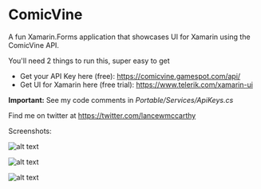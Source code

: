 # ComicVine

A fun Xamarin.Forms application that showcases UI for Xamarin using the ComicVine API.

You'll need 2 things to run this, super easy to get

- Get your API Key here (free): https://comicvine.gamespot.com/api/
- Get UI for Xamarin here (free trial): https://www.telerik.com/xamarin-ui 

**Important:** See my code comments in *Portable/Services/ApiKeys.cs*

Find me on twitter at https://twitter.com/lancewmccarthy 

Screenshots:

![alt text](https://github.com/LanceMcCarthy/ComicVine/Screenshots/CharacterDetailsPageSS.png)

![alt text](https://github.com/LanceMcCarthy/ComicVine/Screenshots/VideoDetailsPageSS.png)

![alt text](https://github.com/LanceMcCarthy/ComicVine/Screenshots/CharactersPageSS.png)


